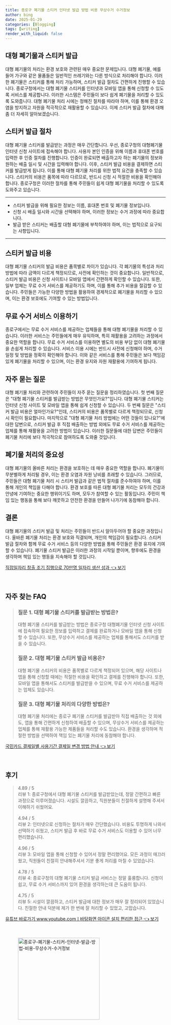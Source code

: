 ```yaml
---
title: 종로구 폐기물 스티커 인터넷 발급 방법 비용 무상수거 수거정보
author: bing
date: 2025-01-29
categories: [Blogging]
tags: [writing]
render_with_liquid: false
---
```



<h2 id='대형 폐기물과 스티커 발급'>대형 폐기물과 스티커 발급</h2>

<p>대형 폐기물의 처리는 환경 보호와 관련된 매우 중요한 문제입니다. 대형 폐기물, 예를 들어 가구와 같은 물품들은 일반적인 쓰레기와는 다른 방식으로 처리해야 합니다. 이러한 폐기물은 스티커를 통해 처리 가능하며, 스티커 발급 절차도 간편하게 진행할 수 있습니다. 종로구청에서는 대형 폐기물 스티커를 인터넷과 모바일 앱을 통해 신청할 수 있도록 서비스를 제공합니다. 이러한 시스템은 주민들이 보다 쉽게 폐기물을 처리할 수 있도록 도와줍니다. 대형 폐기물 처리 시에는 정해진 절차를 따라야 하며, 이를 통해 환경 오염을 방지하고 자원을 적극적으로 재활용할 수 있습니다. 이제 스티커 발급 절차에 대해 좀 더 자세히 알아보겠습니다.</p>

<h2 id='스티커 발급 절차'>스티커 발급 절차</h2>

<p>대형 폐기물 스티커를 발급받는 과정은 매우 간단합니다. 우선, 종로구청의 대형폐기물 인터넷 신청 사이트에 접속해야 합니다. 사용자 본인 인증을 위해 이름과 휴대폰 번호를 입력한 후 인증 절차를 진행합니다. 인증이 완료되면 배출하고자 하는 폐기물의 정보와 원하는 배출 일시 및 시간을 입력해야 합니다. 이후, 스티커 발급 비용을 결제하면 스티커를 발급받게 됩니다. 이를 통해 대형 폐기물 처리를 위한 법적 요건을 충족할 수 있습니다. 스티커의 비용은 품목에 따라 다르므로, 반드시 신청 시 적절한 비용을 확인해야 합니다. 종로구청은 이러한 절차를 통해 주민들이 쉽게 대형 폐기물을 처리할 수 있도록 도와주고 있습니다.</p>

<hr />

<ul>
    <li>스티커 발급을 위해 필요한 정보는 이름, 휴대폰 번호 및 폐기물 정보입니다.</li>
    <li>신청 시 배출 일시와 시간을 선택해야 하며, 이러한 정보는 수거 과정에 따라 중요합니다.</li>
    <li>발급 받은 스티커는 배출할 대형 폐기물에 부착하여야 하며, 이는 법적으로 요구되는 사항입니다.</li>
</ul>

<hr />

<h2 id='스티커 발급 비용'>스티커 발급 비용</h2>

<p>대형 폐기물 스티커의 발급 비용은 품목별로 차이가 있습니다. 각 폐기물의 특성과 처리 방법에 따라 금액이 다르게 책정되므로, 사전에 확인하는 것이 중요합니다. 일반적으로, 스티커 발급 비용은 신청 사이트나 모바일 앱에서 간편하게 확인할 수 있습니다. 또한, 일부 업체는 무료 수거 서비스를 제공하기도 하며, 이를 통해 추가 비용을 절감할 수 있습니다. 주민들은 가능한 다양한 방법을 활용하여 경제적으로 폐기물을 처리할 수 있으며, 이는 환경 보호에도 기여할 수 있는 방법입니다.</p>

<h2 id='무료 수거 서비스 이용하기'>무료 수거 서비스 이용하기</h2>

<p>종로구에서는 무료 수거 서비스를 제공하는 업체들을 통해 대형 폐기물을 처리할 수 있습니다. 이러한 서비스는 주민들에게 매우 유익하며, 특히 재활용을 고려하는 과정에서 중요한 역할을 합니다. 무료 수거 서비스를 이용하면 별도의 비용 부담 없이 대형 폐기물을 손쉽게 처리할 수 있습니다. 서비스 이용 시에는 반드시 사전에 신청해야 하며, 수거 일정 및 방법을 정확히 확인해야 합니다. 이와 같은 서비스를 통해 주민들은 보다 책임감 있게 폐기물을 처리할 수 있으며, 이는 환경 유지와 자원 재활용에 기여하게 됩니다.</p>

<h2 id='자주 묻는 질문'>자주 묻는 질문</h2>

<p>대형 폐기물 처리와 관련하여 주민들이 자주 묻는 질문을 정리하였습니다. 첫 번째 질문은 "대형 폐기물 스티커를 발급받는 방법은 무엇인가요?"입니다. 대형 폐기물 스티커는 인터넷 신청 사이트 및 모바일 앱을 통해 쉽게 신청할 수 있습니다. 두 번째 질문은 "스티커 발급 비용은 얼마인가요?"인데, 스티커의 비용은 품목별로 다르게 책정되므로, 신청 시 확인이 필요합니다. 마지막으로 "대형 폐기물 처리 방법에는 어떤 것들이 있나요?"에 대한 답변으로, 스티커 발급 후 직접 배출하는 방법 외에도 무료 수거 서비스를 제공하는 업체를 통해 재활용을 고려한 방법이 있습니다. 이러한 질문들에 대한 답변은 주민들이 폐기물 처리에 보다 적극적으로 참여하도록 도와줄 것입니다.</p>

<h2 id='폐기물 처리의 중요성'>폐기물 처리의 중요성</h2>

<p>대형 폐기물의 올바른 처리는 환경을 보호하는 데 매우 중요한 역할을 합니다. 폐기물이 무분별하게 처리될 경우, 이는 환경 오염과 자원 낭비를 초래할 수 있습니다. 그러므로, 주민들은 대형 폐기물 처리 시 스티커 발급과 같은 법적 절차를 준수하여야 하며, 이를 통해 개인의 책임을 다해야 합니다. 환경 보호를 따른 대형 폐기물 처리는 모두의 건강과 안녕에 기여하는 중요한 행위이기도 하며, 모두가 참여할 수 있는 활동입니다. 주민이 책임 있는 행동을 통해 보다 깨끗하고 안전한 환경을 만들어 나가기에 동참해야 합니다.</p>

<h2 id='결론'>결론</h2>

<p>대형 폐기물의 스티커 발급 및 처리는 주민들이 반드시 알아두어야 할 중요한 과정입니다. 올바른 폐기물 처리는 환경 보호와 직결되며, 개인의 책임감이 필요합니다. 스티커 발급 절차와 함께 무료 수거 서비스 등의 다양한 방법을 통해 주민들은 환경 유지에 기여할 수 있습니다. 폐기물 스티커 발급은 이러한 과정의 시작일 뿐이며, 향후에도 환경을 생각하며 책임 있는 행동을 지속해야 할 것입니다.</p>


<p><a class="click-button" title="직접일자리 창출 조기 집행으로 70만명 일자리 생산 성과" href="https://aptwhite.github.io/posts/%EC%A7%81%EC%A0%91%EC%9D%BC%EC%9E%90%EB%A6%AC-%EC%B0%BD%EC%B6%9C-%EC%A1%B0%EA%B8%B0-%EC%A7%91%ED%96%89%EC%9C%BC%EB%A1%9C-70%EB%A7%8C%EB%AA%85-%EC%9D%BC%EC%9E%90%EB%A6%AC-%EC%83%9D%EC%82%B0-%EC%84%B1%EA%B3%BC/" rel="dofollow">직접일자리 창출 조기 집행으로 70만명 일자리 생산 성과 👈 보기</a></p><br>
<h2 id='자주_찾는_FAQ'>자주 찾는 FAQ</h2>
<div itemscope="" itemtype="https://schema.org/FAQPage"> 
<blockquote> 
<div itemscope="" itemprop="mainEntity" itemtype="https://schema.org/Question"> 
<h3 itemprop="name">질문 1. 대형 폐기물 스티커를 발급받는 방법은?</h3> 
<div itemscope="" itemprop="acceptedAnswer" itemtype="https://schema.org/Answer"> 
<span itemprop="text"> 
<p>대형 폐기물 스티커를 발급받는 방법은 종로구청 대형폐기물 인터넷 신청 사이트에 접속하여 필요한 정보를 입력하고 결제를 완료하거나 모바일 앱을 통해 신청할 수 있습니다. 또한, 무상수거 서비스를 제공하는 업체를 통해서도 스티커를 받을 수 있습니다.</p> 
</span> 
</div> 
</div> 

<div itemscope="" itemprop="mainEntity" itemtype="https://schema.org/Question"> 
<h3 itemprop="name">질문 2. 대형 폐기물 스티커 발급 비용은?</h3> 
<div itemscope="" itemprop="acceptedAnswer" itemtype="https://schema.org/Answer"> 
<span itemprop="text"> 
<p>대형 폐기물 스티커의 비용은 품목별로 다르게 책정되어 있으며, 해당 사이트나 앱을 통해 신청할 때에는 적절한 비용을 확인하고 결제를 진행해야 합니다. 또한, 모바일 앱을 통해서도 스티커를 발급받을 수 있으며, 무료 수거 서비스를 제공하는 업체도 있습니다.</p> 
</span> 
</div> 
</div> 

<div itemscope="" itemprop="mainEntity" itemtype="https://schema.org/Question"> 
<h3 itemprop="name">질문 3. 대형 폐기물 처리의 다양한 방법은?</h3> 
<div itemscope="" itemprop="acceptedAnswer" itemtype="https://schema.org/Answer"> 
<span itemprop="text"> 
<p>대형 폐기물 처리에는 종로구 폐기물 스티커를 발급받아 직접 배출하는 것 외에도, 앱을 통해 간편하게 신청하여 배출할 수 있으며, 무상수거 서비스를 제공하는 업체를 통해 재활용 가능한 제품들을 처리할 수도 있습니다. 환경을 생각하며 적절한 방법을 선택하여 책임 있는 폐기물 처리에 동참해야 합니다.</p> 
</span> 
</div> 
</div> 
</blockquote> 
</div>
<p><a class="click-button" title="국민카드 결제일별 사용기간 결제일 변경 방법 안내" href="https://aptwhite.github.io/posts/%EA%B5%AD%EB%AF%BC%EC%B9%B4%EB%93%9C-%EA%B2%B0%EC%A0%9C%EC%9D%BC%EB%B3%84-%EC%82%AC%EC%9A%A9%EA%B8%B0%EA%B0%84-%EA%B2%B0%EC%A0%9C%EC%9D%BC-%EB%B3%80%EA%B2%BD-%EB%B0%A9%EB%B2%95-%EC%95%88%EB%82%B4/" rel="dofollow">국민카드 결제일별 사용기간 결제일 변경 방법 안내 👈 보기</a></p><br>
<h2 id='후기'>후기</h2>
<div itemscope itemtype="https://schema.org/Product">
  <blockquote>
  <div itemprop="review" itemscope itemtype="https://schema.org/Review">
      <div itemprop="reviewRating" itemscope itemtype="https://schema.org/Rating"> <span itemprop="ratingValue">4.89</span> / <span itemprop="bestRating">5</span> </div>
      <span itemprop="reviewBody">리뷰 1: 종로구청에서 대형 폐기물 스티커를 발급받았는데, 정말 간편하고 빠른 과정으로 이루어졌습니다. 시설도 깔끔하고, 직원분들이 친절하게 설명해 주셔서 이해하기 쉬웠어요.</span>
  </div>
  <br>
  <div itemprop="review" itemscope itemtype="https://schema.org/Review">
      <div itemprop="reviewRating" itemscope itemtype="https://schema.org/Rating"> <span itemprop="ratingValue">4.94</span> / <span itemprop="bestRating">5</span> </div>
      <span itemprop="reviewBody">리뷰 2: 인터넷으로 신청하는 절차가 매우 간단했습니다. 비용도 투명하게 나와서 선택하기 쉬웠고, 스티커 발급 후 바로 무료 수거 서비스도 이용할 수 있어 너무 편리했습니다.</span>
  </div>
  <br>
  <div itemprop="review" itemscope itemtype="https://schema.org/Review">
      <div itemprop="reviewRating" itemscope itemtype="https://schema.org/Rating"> <span itemprop="ratingValue">4.96</span> / <span itemprop="bestRating">5</span> </div>
      <span itemprop="reviewBody">리뷰 3: 모바일 앱을 통해 신청할 수 있어서 정말 편리했어요. 모든 과정이 매끄러웠고, 직원들이 친절히 안내해주셔서 기분 좋게 처리를 마칠 수 있었습니다.</span>
  </div>
  <br>
  <div itemprop="review" itemscope itemtype="https://schema.org/Review">
      <div itemprop="reviewRating" itemscope itemtype="https://schema.org/Rating"> <span itemprop="ratingValue">4.78</span> / <span itemprop="bestRating">5</span> </div>
      <span itemprop="reviewBody">리뷰 4: 종로구청의 대형 폐기물 스티커 발급 서비스는 정말 훌륭합니다. 신청이 쉽고, 무료 수거 서비스까지 있어 환경을 생각하는데 큰 도움이 됩니다.</span>
  </div>
  <br>
  <div itemprop="review" itemscope itemtype="https://schema.org/Review">
      <div itemprop="reviewRating" itemscope itemtype="https://schema.org/Rating"> <span itemprop="ratingValue">4.75</span> / <span itemprop="bestRating">5</span> </div>
      <span itemprop="reviewBody">리뷰 5: 시설이 깔끔하고, 스티커 발급에 대한 정보가 매우 잘 정리되어 있었습니다. 친절한 안내 덕분에 제가 한 번에 잘 처리할 수 있었고, 고맙습니다.</span>
  </div>
  </blockquote>
</div>
<p><a class="click-button" title="유튜브 바로가기 www.youtube.comㅣ바탕화면 아이콘 설치 편리한 접근" href="https://aptwhite.github.io/posts/%EC%9C%A0%ED%8A%9C%EB%B8%8C-%EB%B0%94%EB%A1%9C%EA%B0%80%EA%B8%B0-www.youtube.com%E3%85%A3%EB%B0%94%ED%83%95%ED%99%94%EB%A9%B4-%EC%95%84%EC%9D%B4%EC%BD%98-%EC%84%A4%EC%B9%98-%ED%8E%B8%EB%A6%AC%ED%95%9C-%EC%A0%91%EA%B7%BC/" rel="dofollow">유튜브 바로가기 www.youtube.comㅣ바탕화면 아이콘 설치 편리한 접근 👈 보기</a></p><br>
<figure class="image"><img src="https://aptwhite.github.io/assets/img/thumbnail/종로구-폐기물-스티커-인터넷-발급-방법-비용-무상수거-수거정보.webp" alt="종로구-폐기물-스티커-인터넷-발급-방법-비용-무상수거-수거정보" width="256" height="256"></figure>